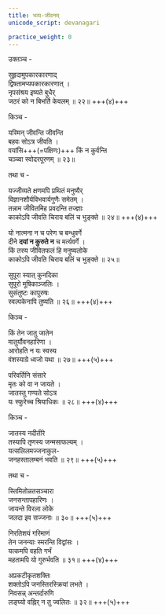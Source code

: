 ```yaml
---
title: भव्य-जीवनम्
unicode_script: devanagari

practice_weight: 0
---
```


उक्तञ्च -

सुहृदामुपकारकारणाद्  
द्विषतामप्यपकारकारणात् ।  
नृपसंश्रय इष्यते बुधैर्  
जठरं को न बिभर्ति केवलम् ॥ २२॥  +++(४)+++

किञ्च -

यस्मिन् जीवन्ति जीवन्ति  
बहवः सोऽत्र जीवति ।  
वयांसि+++(=पक्षिणः)+++ किं न कुर्वन्ति  
चञ्च्वा स्वोदरपूरणम् ॥ २३॥

तथा च -

यज्जीव्यते क्षणमपि प्रथितं मनुष्यैर्  
विज्ञानशौर्यविभवार्यगुणैः समेतम् ।  
तन्नाम जीवितमिह प्रवदन्ति तज्ज्ञाः  
काकोऽपि जीवति चिराय बलिं च भुङ्क्ते ॥ २४॥  +++(४)+++

यो नात्मना न च परेण च बन्धुवर्गे   
दीने **दयां न कुरुते न** च मर्त्यवर्गे ।  
किं तस्य जीवितफलं हि मनुष्यलोके  
काकोऽपि जीवति चिराय बलिं च भुङ्क्ते ॥ २५॥

सुपूरा स्यात् कुनदिका  
सुपूरो मूषिकाञ्जलिः ।  
सुसंतुष्टः कापुरुषः  
स्वल्पकेनापि तुष्यति ॥ २६॥ +++(४)+++

किञ्च -

किं तेन जातु जातेन  
मातुर्यौवनहारिणा ।  
आरोहति न यः स्वस्य  
वंशस्याग्रे ध्वजो यथा ॥ २७॥ +++(५)+++

परिवर्तिनि संसारे  
मृतः को वा न जायते ।  
जातस्तु गण्यते सोऽत्र  
यः स्फुरेच्च श्रियाधिकः ॥ २८॥ +++(४)+++

किञ्च -

जातस्य नदीतीरे  
तस्यापि तृणस्य जन्मसाफल्यम् ।  
यत्सलिलमज्जनाकुल-  
जनहस्तालम्बनं भवति ॥ २९॥ +++(५)+++

तथा च -

स्तिमितोन्नतसञ्चारा  
जनसन्तापहारिणः ।  
जायन्ते विरला लोके  
जलदा इव सज्जनाः ॥ ३०॥ +++(५)+++

निरतिशयं गरिमाणं  
तेन जनन्याः स्मरन्ति विद्वांसः ।  
यत्कमपि वहति गर्भं  
महतामपि यो गुरुर्भवति ॥ ३१॥ +++(४)+++

अप्रकटीकृतशक्तिः  
शक्तोऽपि जनस्तिरस्क्रियां लभते ।  
निवसन्न् अन्तर्दारुणि  
लङ्घ्यो वह्निर् न तु ज्वलितः ॥ ३२॥ +++(५)+++